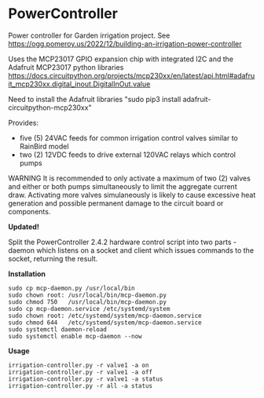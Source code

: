 # PowerController
Power controller for Garden irrigation project. See https://ogg.pomeroy.us/2022/12/building-an-irrigation-power-controller

Uses the MCP23017 GPIO expansion chip with integrated I2C and the Adafruit MCP23017 python libraries
https://docs.circuitpython.org/projects/mcp230xx/en/latest/api.html#adafruit_mcp230xx.digital_inout.DigitalInOut.value

Need to install the Adafruit libraries "sudo pip3 install adafruit-circuitpython-mcp230xx"

Provides:
- five (5) 24VAC feeds for common irrigation control valves similar to RainBird model
- two (2)  12VDC feeds to drive external 120VAC relays which control pumps

WARNING
It is recommended to only activate a maximum of two (2) valves and either or both pumps simultaneously to limit the aggregate current draw.
Activating more valves simulaneously is likely to cause excessive heat generation and possible permanent damage to the circuit board or components.

**Updated!**

Split the PowerController 2.4.2 hardware control script into two parts - daemon which listens on a socket and client which issues commands to the socket, returning the result.

**Installation**

    sudo cp mcp-daemon.py /usr/local/bin
    sudo chown root: /usr/local/bin/mcp-daemon.py
    sudo chmod 750   /usr/local/bin/mcp-daemon.py
    sudo cp mcp-daemon.service /etc/systemd/system
    sudo chown root: /etc/systemd/system/mcp-daemon.service
    sudo chmod 644   /etc/systemd/system/mcp-daemon.service
    sudo systemctl daemon-reload
    sudo systemctl enable mcp-daemon --now

**Usage**

    irrigation-controller.py -r valve1 -a on
    irrigation-controller.py -r valve1 -a off
    irrigation-controller.py -r valve1 -a status
    irrigation-controller.py -r all -a status


